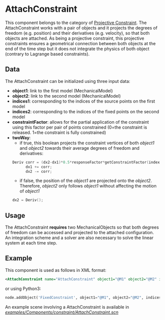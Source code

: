 AttachConstraint
================

This component belongs to the category of [Projective Constraint](https://www.sofa-framework.org/community/doc/main-principles/constraint/projective-constraint/). The AttachConstraint works with a pair of objects and it projects the degrees of freedom (e.g. position) and their derivatives (e.g. velocity), so that both objects are attached. As being a projective constraint, this projective constraints ensures a geometrical connection between both objects at the end of the time step but it does not integrate the physics of both object (contrary to Lagrange based constraints).



Data 
----

The AttachConstraint can be initialized using three input data:

- **object1**: link to the first model (MechanicalModel)
- **object2**: link to the second model (MechanicalModel)
- **indices1**: corresponding to the indices of the source points on the first model
- **indices2**: corresponding to the indices of the fixed points on the second model
- **constraintFactor**: allows for the partial application of the constraint using this factor per pair of points constrained (0=the constraint is released. 1=the constraint is fully constrained)
- **twoWay**:
  - if true, this boolean projects the constraint vertices of both _object1_ and _object2_ towards their average degrees of freedom and derivatives: 
  ```cpp
  Deriv corr = (dx2-dx1)*0.5*responseFactor*getConstraintFactor(index);
        dx1 += corr;
        dx2 -= corr;
  ```
  - if false, the position of the _object1_ are projected onto the _object2_. Therefore, _object2_ only follows _object1_ without affecting the motion of _object1_
  ```cpp
  dx2 = Deriv();
  ```



Usage
-----

The AttachConstraint **requires** two MechanicalObjects so that both degrees of freedom can be accessed and projected to the attached configuration. An integration scheme and a solver are also necessary to solve the linear system at each time step.


Example
-------

This component is used as follows in XML format:

``` xml
<AttachConstraint name="AttachConstraint" object1="@M1" object2="@M2" indices1="0 1 2" indices2="10 11 12" constraintFactor="1 1 1"/>
```

or using Python3:

``` python
node.addObject('FixedConstraint', object1="@M1", object2="@M2", indices1="0 1 2", indices2="10 11 12", constraintFactor="1 1 1")
```

An example scene involving a AttachConstraint is available in [*examples/Components/constraint/AttachConstraint.scn*](https://github.com/sofa-framework/sofa/blob/master/examples/Components/constraint/AttachConstraint.scn)